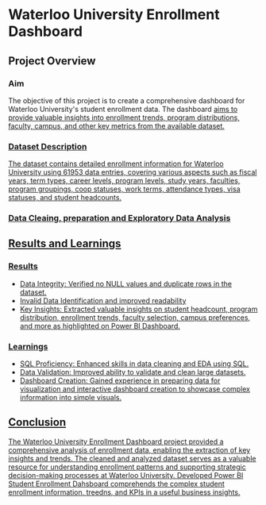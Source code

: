 # Waterloo University Enrollment Dashboard

## Project Overview

### Aim
The objective of this project is to create a comprehensive dashboard for Waterloo University's student enrollment data. The dashboard <a href="https://github.com/TrushtiBZ/Waterloo-Enrollment-Dashboard/commit/f51c3c1053ad0e9c359d4af3e12adc6b08e38f1f"> aims to provide valuable insights into enrollment trends, program distributions, faculty, campus, and other key metrics from the available dataset.

### Dataset Description
The dataset contains detailed enrollment information for Waterloo University using 61953 data entries, covering various aspects such as fiscal years, term types, career levels, program levels, study years, faculties, program groupings, coop statuses, work terms, attendance types, visa statuses, and student headcounts. 

### Data Cleaing, preparation and Exploratory Data Analysis <a href="https://github.com/TrushtiBZ/Waterloo-Enrollment-Dashboard/blob/main/Waterloo_Uni_Enrollment.sql">

## Results and Learnings

### Results
- Data Integrity: Verified no NULL values and duplicate rows in the dataset.
- Invalid Data Identification and improved readability
- Key Insights: Extracted valuable insights on student headcount, program distribution, enrollment trends, faculty selection, campus preferences, and more as highlighted on Power BI Dashboard. 

### Learnings
- SQL Proficiency: Enhanced skills in data cleaning and EDA using SQL.
- Data Validation: Improved ability to validate and clean large datasets.
- Dashboard Creation: Gained experience in preparing data for visualization and interactive dashboard creation to showcase complex information into simple visuals.

## Conclusion
The Waterloo University Enrollment Dashboard project provided a comprehensive analysis of enrollment data, enabling the extraction of key insights and trends. The cleaned and analyzed dataset serves as a valuable resource for understanding enrollment patterns and supporting strategic decision-making processes at Waterloo University. Developed Power BI Student Enrollment Dahsboard <a href="https://github.com/TrushtiBZ/Waterloo-Enrollment-Dashboard/commit/f51c3c1053ad0e9c359d4af3e12adc6b08e38f1f"> comprehends the complex student enrollment information, treedns, and KPIs in a useful business insights.



